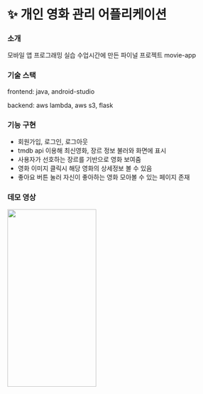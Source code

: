 # ✨ 개인 영화 관리 어플리케이션
###  소개
모바일 앱 프로그래밍 실습 수업시간에 만든 파이널 프로젝트 movie-app

### 기술 스택
frontend: java, android-studio

backend: aws lambda, aws s3, flask

###  기능 구현
- 회원가입, 로그인, 로그아웃
- tmdb api 이용해 최신영화, 장르 정보 불러와 화면에 표시
- 사용자가 선호하는 장르를 기반으로 영화 보여줌
- 영화 이미지 클릭시 해당 영화의 상세정보 볼 수 있음
- 좋아요 버튼 눌러 자신이 좋아하는 영화 모아볼 수 있는 페이지 존재

###  데모 영상
<img src="https://user-images.githubusercontent.com/62535887/174494409-f94d9016-b87e-4cee-afad-a8e504df9d74.gif" width="200" height="400">



